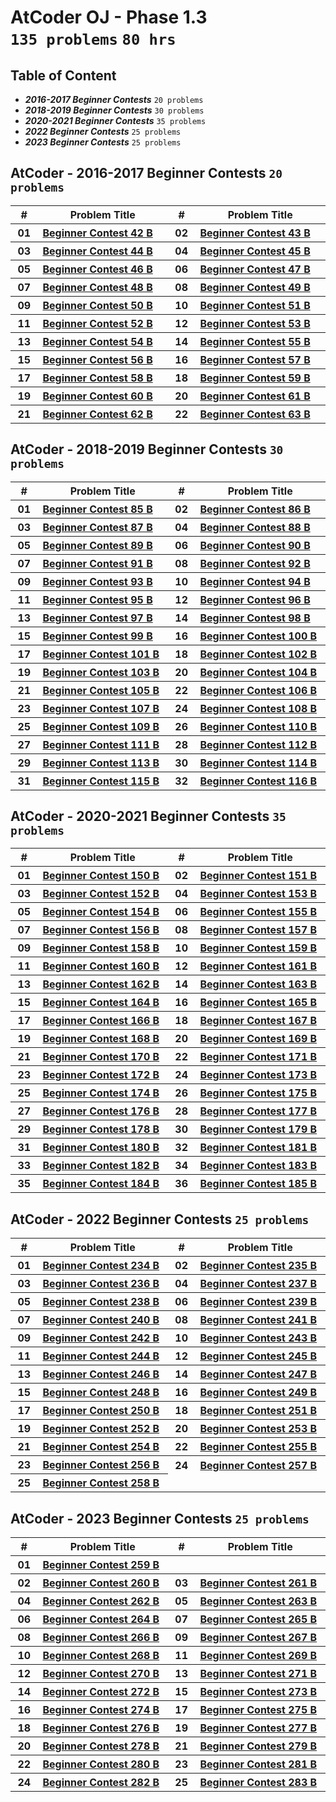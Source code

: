 # AtCoder OJ - Phase 1.3 <br> `135 problems` `80 hrs`

## Table of Content

- ***2016-2017 Beginner Contests***      `20 problems`
- ***2018-2019 Beginner Contests***      `30 problems`
- ***2020-2021 Beginner Contests***      `35 problems`
- ***2022 Beginner Contests***           `25 problems`
- ***2023 Beginner Contests***           `25 problems`

## AtCoder - 2016-2017 Beginner Contests `20 problems`

<table>
    <head>
        <tr>
<th align="center">#</th>
<th align="center" width="600px">Problem Title</th>
<th align="center">#</th>
<th align="center" width="600px">Problem Title</th>
        </tr>
    </head>
    <tbody>
        <tr>
<th align="center" width="50px">01</th><th align="left" width="550px"><a href="https://atcoder.jp/contests/abc042/tasks/abc042_b">Beginner Contest 42 B</a></th>
<th align="center" width="50px">02</th><th align="left" width="550px"><a href="https://atcoder.jp/contests/abc043/tasks/abc043_b">Beginner Contest 43 B</a></th>
        </tr>
        <tr>
<th align="center" width="50px">03</th><th align="left" width="550px"><a href="https://atcoder.jp/contests/abc044/tasks/abc044_b">Beginner Contest 44 B</a></th>
<th align="center" width="50px">04</th><th align="left" width="550px"><a href="https://atcoder.jp/contests/abc045/tasks/abc045_b">Beginner Contest 45 B</a></th>
        </tr>
        <tr>
<th align="center" width="50px">05</th><th align="left" width="550px"><a href="https://atcoder.jp/contests/abc046/tasks/abc046_b">Beginner Contest 46 B</a></th>
<th align="center" width="50px">06</th><th align="left" width="550px"><a href="https://atcoder.jp/contests/abc047/tasks/abc047_b">Beginner Contest 47 B</a></th>
        </tr>
        <tr>
<th align="center" width="50px">07</th><th align="left" width="550px"><a href="https://atcoder.jp/contests/abc048/tasks/abc048_b">Beginner Contest 48 B</a></th>
<th align="center" width="50px">08</th><th align="left" width="550px"><a href="https://atcoder.jp/contests/abc049/tasks/abc049_b">Beginner Contest 49 B</a></th>
        </tr>
        <tr>
<th align="center" width="50px">09</th><th align="left" width="550px"><a href="https://atcoder.jp/contests/abc050/tasks/abc050_b">Beginner Contest 50 B</a></th>
<th align="center" width="50px">10</th><th align="left" width="550px"><a href="https://atcoder.jp/contests/abc051/tasks/abc051_b">Beginner Contest 51 B</a></th>
        </tr>
        <tr>
<th align="center" width="50px">11</th><th align="left" width="550px"><a href="https://atcoder.jp/contests/abc052/tasks/abc052_b">Beginner Contest 52 B</a></th>
<th align="center" width="50px">12</th><th align="left" width="550px"><a href="https://atcoder.jp/contests/abc053/tasks/abc053_b">Beginner Contest 53 B</a></th>
        </tr>
        <tr>
<th align="center" width="50px">13</th><th align="left" width="550px"><a href="https://atcoder.jp/contests/abc054/tasks/abc054_b">Beginner Contest 54 B</a></th>
<th align="center" width="50px">14</th><th align="left" width="550px"><a href="https://atcoder.jp/contests/abc055/tasks/abc055_b">Beginner Contest 55 B</a></th>
        </tr>
        <tr>
<th align="center" width="50px">15</th><th align="left" width="550px"><a href="https://atcoder.jp/contests/abc056/tasks/abc056_b">Beginner Contest 56 B</a></th>
<th align="center" width="50px">16</th><th align="left" width="550px"><a href="https://atcoder.jp/contests/abc057/tasks/abc057_b">Beginner Contest 57 B</a></th>
        </tr>
        <tr>
<th align="center" width="50px">17</th><th align="left" width="550px"><a href="https://atcoder.jp/contests/abc058/tasks/abc058_b">Beginner Contest 58 B</a></th>
<th align="center" width="50px">18</th><th align="left" width="550px"><a href="https://atcoder.jp/contests/abc059/tasks/abc059_b">Beginner Contest 59 B</a></th>
        </tr>
        <tr>
<th align="center" width="50px">19</th><th align="left" width="550px"><a href="https://atcoder.jp/contests/abc060/tasks/abc060_b">Beginner Contest 60 B</a></th>
<th align="center" width="50px">20</th><th align="left" width="550px"><a href="https://atcoder.jp/contests/abc061/tasks/abc061_b">Beginner Contest 61 B</a></th>
        </tr>
        <tr>
<th align="center" width="50px">21</th><th align="left" width="550px"><a href="https://atcoder.jp/contests/abc062/tasks/abc062_b">Beginner Contest 62 B</a></th>
<th align="center" width="50px">22</th><th align="left" width="550px"><a href="https://atcoder.jp/contests/abc063/tasks/abc063_b">Beginner Contest 63 B</a></th>
        </tr>
    </tbody>
</table>

## AtCoder - 2018-2019 Beginner Contests `30 problems`

<table>
    <head>
        <tr>
<th align="center">#</th>
<th align="center" width="600px">Problem Title</th>
<th align="center">#</th>
<th align="center" width="600px">Problem Title</th>
        </tr>
    </head>
    <tbody>
        <tr>
<th align="center" width="50px">01</th><th align="left" width="550px"><a href="https://atcoder.jp/contests/abc085/tasks/abc085_b">Beginner Contest 85 B</a></th>
<th align="center" width="50px">02</th><th align="left" width="550px"><a href="https://atcoder.jp/contests/abc086/tasks/abc086_b">Beginner Contest 86 B</a></th>
        </tr>
        <tr>
<th align="center" width="50px">03</th><th align="left" width="550px"><a href="https://atcoder.jp/contests/abc087/tasks/abc087_b">Beginner Contest 87 B</a></th>
<th align="center" width="50px">04</th><th align="left" width="550px"><a href="https://atcoder.jp/contests/abc088/tasks/abc088_b">Beginner Contest 88 B</a></th>
        </tr>
        <tr>
<th align="center" width="50px">05</th><th align="left" width="550px"><a href="https://atcoder.jp/contests/abc089/tasks/abc089_b">Beginner Contest 89 B</a></th>
<th align="center" width="50px">06</th><th align="left" width="550px"><a href="https://atcoder.jp/contests/abc090/tasks/abc090_b">Beginner Contest 90 B</a></th>
        </tr>
        <tr>
<th align="center" width="50px">07</th><th align="left" width="550px"><a href="https://atcoder.jp/contests/abc091/tasks/abc091_b">Beginner Contest 91 B</a></th>
<th align="center" width="50px">08</th><th align="left" width="550px"><a href="https://atcoder.jp/contests/abc092/tasks/abc092_b">Beginner Contest 92 B</a></th>
        </tr>
        <tr>
<th align="center" width="50px">09</th><th align="left" width="550px"><a href="https://atcoder.jp/contests/abc093/tasks/abc093_b">Beginner Contest 93 B</a></th>
<th align="center" width="50px">10</th><th align="left" width="550px"><a href="https://atcoder.jp/contests/abc094/tasks/abc094_b">Beginner Contest 94 B</a></th>
        </tr>
        <tr>
<th align="center" width="50px">11</th><th align="left" width="550px"><a href="https://atcoder.jp/contests/abc095/tasks/abc095_b">Beginner Contest 95 B</a></th>
<th align="center" width="50px">12</th><th align="left" width="550px"><a href="https://atcoder.jp/contests/abc096/tasks/abc096_b">Beginner Contest 96 B</a></th>
        </tr>
        <tr>
<th align="center" width="50px">13</th><th align="left" width="550px"><a href="https://atcoder.jp/contests/abc097/tasks/abc097_b">Beginner Contest 97 B</a></th>
<th align="center" width="50px">14</th><th align="left" width="550px"><a href="https://atcoder.jp/contests/abc098/tasks/abc098_b">Beginner Contest 98 B</a></th>
        </tr>
        <tr>
<th align="center" width="50px">15</th><th align="left" width="550px"><a href="https://atcoder.jp/contests/abc099/tasks/abc099_b">Beginner Contest 99 B</a></th>
<th align="center" width="50px">16</th><th align="left" width="550px"><a href="https://atcoder.jp/contests/abc100/tasks/abc100_b">Beginner Contest 100 B</a></th>
        </tr>
        <tr>
<th align="center" width="50px">17</th><th align="left" width="550px"><a href="https://atcoder.jp/contests/abc101/tasks/abc101_b">Beginner Contest 101 B</a></th>
<th align="center" width="50px">18</th><th align="left" width="550px"><a href="https://atcoder.jp/contests/abc102/tasks/abc102_b">Beginner Contest 102 B</a></th>
        </tr>
        <tr>
<th align="center" width="50px">19</th><th align="left" width="550px"><a href="https://atcoder.jp/contests/abc103/tasks/abc103_b">Beginner Contest 103 B</a></th>
<th align="center" width="50px">20</th><th align="left" width="550px"><a href="https://atcoder.jp/contests/abc104/tasks/abc104_b">Beginner Contest 104 B</a></th>
        </tr>
        <tr>
<th align="center" width="50px">21</th><th align="left" width="550px"><a href="https://atcoder.jp/contests/abc105/tasks/abc105_b">Beginner Contest 105 B</a></th>
<th align="center" width="50px">22</th><th align="left" width="550px"><a href="https://atcoder.jp/contests/abc106/tasks/abc106_b">Beginner Contest 106 B</a></th>
        </tr>
        <tr>
<th align="center" width="50px">23</th><th align="left" width="550px"><a href="https://atcoder.jp/contests/abc107/tasks/abc107_b">Beginner Contest 107 B</a></th>
<th align="center" width="50px">24</th><th align="left" width="550px"><a href="https://atcoder.jp/contests/abc108/tasks/abc108_b">Beginner Contest 108 B</a></th>
        </tr>
        <tr>
<th align="center" width="50px">25</th><th align="left" width="550px"><a href="https://atcoder.jp/contests/abc109/tasks/abc109_b">Beginner Contest 109 B</a></th>
<th align="center" width="50px">26</th><th align="left" width="550px"><a href="https://atcoder.jp/contests/abc110/tasks/abc110_b">Beginner Contest 110 B</a></th>
        </tr>
        <tr>
<th align="center" width="50px">27</th><th align="left" width="550px"><a href="https://atcoder.jp/contests/abc111/tasks/abc111_b">Beginner Contest 111 B</a></th>
<th align="center" width="50px">28</th><th align="left" width="550px"><a href="https://atcoder.jp/contests/abc112/tasks/abc112_b">Beginner Contest 112 B</a></th>
        </tr>
        <tr>
<th align="center" width="50px">29</th><th align="left" width="550px"><a href="https://atcoder.jp/contests/abc113/tasks/abc113_b">Beginner Contest 113 B</a></th>
<th align="center" width="50px">30</th><th align="left" width="550px"><a href="https://atcoder.jp/contests/abc114/tasks/abc114_b">Beginner Contest 114 B</a></th>
        </tr>
        <tr>
<th align="center" width="50px">31</th><th align="left" width="550px"><a href="https://atcoder.jp/contests/abc115/tasks/abc115_b">Beginner Contest 115 B</a></th>
<th align="center" width="50px">32</th><th align="left" width="550px"><a href="https://atcoder.jp/contests/abc116/tasks/abc116_b">Beginner Contest 116 B</a></th>
        </tr>
    </tbody>
</table>

## AtCoder - 2020-2021 Beginner Contests `35 problems`

<table>
    <head>
        <tr>
<th align="center">#</th>
<th align="center" width="600px">Problem Title</th>
<th align="center">#</th>
<th align="center" width="600px">Problem Title</th>
        </tr>
    </head>
    <tbody>
        <tr>
<th align="center" width="50px">01</th><th align="left" width="550px"><a href="https://atcoder.jp/contests/abc150/tasks/abc150_b">Beginner Contest 150 B</a></th>
<th align="center" width="50px">02</th><th align="left" width="550px"><a href="https://atcoder.jp/contests/abc151/tasks/abc151_b">Beginner Contest 151 B</a></th>
        </tr>
        <tr>
<th align="center" width="50px">03</th><th align="left" width="550px"><a href="https://atcoder.jp/contests/abc152/tasks/abc152_b">Beginner Contest 152 B</a></th>
<th align="center" width="50px">04</th><th align="left" width="550px"><a href="https://atcoder.jp/contests/abc153/tasks/abc153_b">Beginner Contest 153 B</a></th>
        </tr>
        <tr>
<th align="center" width="50px">05</th><th align="left" width="550px"><a href="https://atcoder.jp/contests/abc154/tasks/abc154_b">Beginner Contest 154 B</a></th>
<th align="center" width="50px">06</th><th align="left" width="550px"><a href="https://atcoder.jp/contests/abc155/tasks/abc155_b">Beginner Contest 155 B</a></th>
        </tr>
        <tr>
<th align="center" width="50px">07</th><th align="left" width="550px"><a href="https://atcoder.jp/contests/abc156/tasks/abc156_b">Beginner Contest 156 B</a></th>
<th align="center" width="50px">08</th><th align="left" width="550px"><a href="https://atcoder.jp/contests/abc157/tasks/abc157_b">Beginner Contest 157 B</a></th>
        </tr>
        <tr>
<th align="center" width="50px">09</th><th align="left" width="550px"><a href="https://atcoder.jp/contests/abc158/tasks/abc158_b">Beginner Contest 158 B</a></th>
<th align="center" width="50px">10</th><th align="left" width="550px"><a href="https://atcoder.jp/contests/abc159/tasks/abc159_b">Beginner Contest 159 B</a></th>
        </tr>
        <tr>
<th align="center" width="50px">11</th><th align="left" width="550px"><a href="https://atcoder.jp/contests/abc160/tasks/abc160_b">Beginner Contest 160 B</a></th>
<th align="center" width="50px">12</th><th align="left" width="550px"><a href="https://atcoder.jp/contests/abc161/tasks/abc161_b">Beginner Contest 161 B</a></th>
        </tr>
        <tr>
<th align="center" width="50px">13</th><th align="left" width="550px"><a href="https://atcoder.jp/contests/abc162/tasks/abc162_b">Beginner Contest 162 B</a></th>
<th align="center" width="50px">14</th><th align="left" width="550px"><a href="https://atcoder.jp/contests/abc163/tasks/abc163_b">Beginner Contest 163 B</a></th>
        </tr>
        <tr>
<th align="center" width="50px">15</th><th align="left" width="550px"><a href="https://atcoder.jp/contests/abc164/tasks/abc164_b">Beginner Contest 164 B</a></th>
<th align="center" width="50px">16</th><th align="left" width="550px"><a href="https://atcoder.jp/contests/abc165/tasks/abc165_b">Beginner Contest 165 B</a></th>
        </tr>
        <tr>
<th align="center" width="50px">17</th><th align="left" width="550px"><a href="https://atcoder.jp/contests/abc166/tasks/abc166_b">Beginner Contest 166 B</a></th>
<th align="center" width="50px">18</th><th align="left" width="550px"><a href="https://atcoder.jp/contests/abc167/tasks/abc167_b">Beginner Contest 167 B</a></th>
        </tr>
        <tr>
<th align="center" width="50px">19</th><th align="left" width="550px"><a href="https://atcoder.jp/contests/abc168/tasks/abc168_b">Beginner Contest 168 B</a></th>
<th align="center" width="50px">20</th><th align="left" width="550px"><a href="https://atcoder.jp/contests/abc169/tasks/abc169_b">Beginner Contest 169 B</a></th>
        </tr>
        <tr>
<th align="center" width="50px">21</th><th align="left" width="550px"><a href="https://atcoder.jp/contests/abc170/tasks/abc170_b">Beginner Contest 170 B</a></th>
<th align="center" width="50px">22</th><th align="left" width="550px"><a href="https://atcoder.jp/contests/abc171/tasks/abc171_b">Beginner Contest 171 B</a></th>
        </tr>
        <tr>
<th align="center" width="50px">23</th><th align="left" width="550px"><a href="https://atcoder.jp/contests/abc172/tasks/abc172_b">Beginner Contest 172 B</a></th>
<th align="center" width="50px">24</th><th align="left" width="550px"><a href="https://atcoder.jp/contests/abc173/tasks/abc173_b">Beginner Contest 173 B</a></th>
        </tr>
        <tr>
<th align="center" width="50px">25</th><th align="left" width="550px"><a href="https://atcoder.jp/contests/abc174/tasks/abc174_b">Beginner Contest 174 B</a></th>
<th align="center" width="50px">26</th><th align="left" width="550px"><a href="https://atcoder.jp/contests/abc175/tasks/abc175_b">Beginner Contest 175 B</a></th>
        </tr>
        <tr>
<th align="center" width="50px">27</th><th align="left" width="550px"><a href="https://atcoder.jp/contests/abc176/tasks/abc176_b">Beginner Contest 176 B</a></th>
<th align="center" width="50px">28</th><th align="left" width="550px"><a href="https://atcoder.jp/contests/abc177/tasks/abc177_b">Beginner Contest 177 B</a></th>
        </tr>
        <tr>
<th align="center" width="50px">29</th><th align="left" width="550px"><a href="https://atcoder.jp/contests/abc178/tasks/abc178_b">Beginner Contest 178 B</a></th>
<th align="center" width="50px">30</th><th align="left" width="550px"><a href="https://atcoder.jp/contests/abc179/tasks/abc179_b">Beginner Contest 179 B</a></th>
        </tr>
        <tr>
<th align="center" width="50px">31</th><th align="left" width="550px"><a href="https://atcoder.jp/contests/abc180/tasks/abc180_b">Beginner Contest 180 B</a></th>
<th align="center" width="50px">32</th><th align="left" width="550px"><a href="https://atcoder.jp/contests/abc181/tasks/abc181_b">Beginner Contest 181 B</a></th>
        </tr>
        <tr>
<th align="center" width="50px">33</th><th align="left" width="550px"><a href="https://atcoder.jp/contests/abc182/tasks/abc182_b">Beginner Contest 182 B</a></th>
<th align="center" width="50px">34</th><th align="left" width="550px"><a href="https://atcoder.jp/contests/abc183/tasks/abc183_b">Beginner Contest 183 B</a></th>
        </tr>
        <tr>
<th align="center" width="50px">35</th><th align="left" width="550px"><a href="https://atcoder.jp/contests/abc184/tasks/abc184_b">Beginner Contest 184 B</a></th>
<th align="center" width="50px">36</th><th align="left" width="550px"><a href="https://atcoder.jp/contests/abc185/tasks/abc185_b">Beginner Contest 185 B</a></th>
        </tr>
    </tbody>
</table>

## AtCoder - 2022 Beginner Contests `25 problems`

<table>
    <head>
        <tr>
<th align="center">#</th>
<th align="center" width="600px">Problem Title</th>
<th align="center">#</th>
<th align="center" width="600px">Problem Title</th>
        </tr>
    </head>
    <tbody>
        <tr>
<th align="center" width="50px">01</th><th align="left" width="550px"><a href="https://atcoder.jp/contests/abc234/tasks/abc234_b">Beginner Contest 234 B</a></th>
<th align="center" width="50px">02</th><th align="left" width="550px"><a href="https://atcoder.jp/contests/abc235/tasks/abc235_b">Beginner Contest 235 B</a></th>
        </tr>
        <tr>
<th align="center" width="50px">03</th><th align="left" width="550px"><a href="https://atcoder.jp/contests/abc236/tasks/abc236_b">Beginner Contest 236 B</a></th>
<th align="center" width="50px">04</th><th align="left" width="550px"><a href="https://atcoder.jp/contests/abc237/tasks/abc237_b">Beginner Contest 237 B</a></th>
        </tr>
        <tr>
<th align="center" width="50px">05</th><th align="left" width="550px"><a href="https://atcoder.jp/contests/abc238/tasks/abc238_b">Beginner Contest 238 B</a></th>
<th align="center" width="50px">06</th><th align="left" width="550px"><a href="https://atcoder.jp/contests/abc239/tasks/abc239_b">Beginner Contest 239 B</a></th>
        </tr>
        <tr>
<th align="center" width="50px">07</th><th align="left" width="550px"><a href="https://atcoder.jp/contests/abc240/tasks/abc240_b">Beginner Contest 240 B</a></th>
<th align="center" width="50px">08</th><th align="left" width="550px"><a href="https://atcoder.jp/contests/abc241/tasks/abc241_b">Beginner Contest 241 B</a></th>
        </tr>
        <tr>
<th align="center" width="50px">09</th><th align="left" width="550px"><a href="https://atcoder.jp/contests/abc242/tasks/abc242_b">Beginner Contest 242 B</a></th>
<th align="center" width="50px">10</th><th align="left" width="550px"><a href="https://atcoder.jp/contests/abc243/tasks/abc243_b">Beginner Contest 243 B</a></th>
        </tr>
        <tr>
<th align="center" width="50px">11</th><th align="left" width="550px"><a href="https://atcoder.jp/contests/abc244/tasks/abc244_b">Beginner Contest 244 B</a></th>
<th align="center" width="50px">12</th><th align="left" width="550px"><a href="https://atcoder.jp/contests/abc245/tasks/abc245_b">Beginner Contest 245 B</a></th>
        </tr>
        <tr>
<th align="center" width="50px">13</th><th align="left" width="550px"><a href="https://atcoder.jp/contests/abc246/tasks/abc246_b">Beginner Contest 246 B</a></th>
<th align="center" width="50px">14</th><th align="left" width="550px"><a href="https://atcoder.jp/contests/abc247/tasks/abc247_b">Beginner Contest 247 B</a></th>
        </tr>
        <tr>
<th align="center" width="50px">15</th><th align="left" width="550px"><a href="https://atcoder.jp/contests/abc248/tasks/abc248_b">Beginner Contest 248 B</a></th>
<th align="center" width="50px">16</th><th align="left" width="550px"><a href="https://atcoder.jp/contests/abc249/tasks/abc249_b">Beginner Contest 249 B</a></th>
        </tr>
        <tr>
<th align="center" width="50px">17</th><th align="left" width="550px"><a href="https://atcoder.jp/contests/abc250/tasks/abc250_b">Beginner Contest 250 B</a></th>
<th align="center" width="50px">18</th><th align="left" width="550px"><a href="https://atcoder.jp/contests/abc251/tasks/abc251_b">Beginner Contest 251 B</a></th>
        </tr>
        <tr>
<th align="center" width="50px">19</th><th align="left" width="550px"><a href="https://atcoder.jp/contests/abc252/tasks/abc252_b">Beginner Contest 252 B</a></th>
<th align="center" width="50px">20</th><th align="left" width="550px"><a href="https://atcoder.jp/contests/abc253/tasks/abc253_b">Beginner Contest 253 B</a></th>
        </tr>
        <tr>
<th align="center" width="50px">21</th><th align="left" width="550px"><a href="https://atcoder.jp/contests/abc254/tasks/abc254_b">Beginner Contest 254 B</a></th>
<th align="center" width="50px">22</th><th align="left" width="550px"><a href="https://atcoder.jp/contests/abc255/tasks/abc255_b">Beginner Contest 255 B</a></th>
        </tr>
        <tr>
<th align="center" width="50px">23</th><th align="left" width="550px"><a href="https://atcoder.jp/contests/abc256/tasks/abc256_b">Beginner Contest 256 B</a></th>
<th align="center" width="50px">24</th><th align="left" width="550px"><a href="https://atcoder.jp/contests/abc257/tasks/abc257_b">Beginner Contest 257 B</a></th>
        </tr>
        <tr>
<th align="center" width="50px">25</th><th align="left" width="550px"><a href="https://atcoder.jp/contests/abc258/tasks/abc258_b">Beginner Contest 258 B</a></th>
        </tr>
    </tbody>
</table>

## AtCoder - 2023 Beginner Contests `25 problems`

<table>
    <head>
        <tr>
<th align="center">#</th>
<th align="center" width="600px">Problem Title</th>
<th align="center">#</th>
<th align="center" width="600px">Problem Title</th>
        </tr>
    </head>
    <tbody>
        <tr>
<th align="center" width="50px">01</th><th align="left" width="550px"><a href="https://atcoder.jp/contests/abc259/tasks/abc259_b">Beginner Contest 259 B</a></th>
        </tr>
        <tr>
<th align="center" width="50px">02</th><th align="left" width="550px"><a href="https://atcoder.jp/contests/abc260/tasks/abc260_b">Beginner Contest 260 B</a></th>
<th align="center" width="50px">03</th><th align="left" width="550px"><a href="https://atcoder.jp/contests/abc261/tasks/abc261_b">Beginner Contest 261 B</a></th>
        </tr>
        <tr>
<th align="center" width="50px">04</th><th align="left" width="550px"><a href="https://atcoder.jp/contests/abc262/tasks/abc262_b">Beginner Contest 262 B</a></th>
<th align="center" width="50px">05</th><th align="left" width="550px"><a href="https://atcoder.jp/contests/abc263/tasks/abc263_b">Beginner Contest 263 B</a></th>
        </tr>
        <tr>
<th align="center" width="50px">06</th><th align="left" width="550px"><a href="https://atcoder.jp/contests/abc264/tasks/abc264_b">Beginner Contest 264 B</a></th>
<th align="center" width="50px">07</th><th align="left" width="550px"><a href="https://atcoder.jp/contests/abc265/tasks/abc265_b">Beginner Contest 265 B</a></th>
        </tr>
        <tr>
<th align="center" width="50px">08</th><th align="left" width="550px"><a href="https://atcoder.jp/contests/abc266/tasks/abc266_b">Beginner Contest 266 B</a></th>
<th align="center" width="50px">09</th><th align="left" width="550px"><a href="https://atcoder.jp/contests/abc267/tasks/abc267_b">Beginner Contest 267 B</a></th>
        </tr>
        <tr>
<th align="center" width="50px">10</th><th align="left" width="550px"><a href="https://atcoder.jp/contests/abc268/tasks/abc268_b">Beginner Contest 268 B</a></th>
<th align="center" width="50px">11</th><th align="left" width="550px"><a href="https://atcoder.jp/contests/abc269/tasks/abc269_b">Beginner Contest 269 B</a></th>
        </tr>
        <tr>
<th align="center" width="50px">12</th><th align="left" width="550px"><a href="https://atcoder.jp/contests/abc270/tasks/abc270_b">Beginner Contest 270 B</a></th>
<th align="center" width="50px">13</th><th align="left" width="550px"><a href="https://atcoder.jp/contests/abc271/tasks/abc271_b">Beginner Contest 271 B</a></th>
        </tr>
        <tr>
<th align="center" width="50px">14</th><th align="left" width="550px"><a href="https://atcoder.jp/contests/abc272/tasks/abc272_b">Beginner Contest 272 B</a></th>
<th align="center" width="50px">15</th><th align="left" width="550px"><a href="https://atcoder.jp/contests/abc273/tasks/abc273_b">Beginner Contest 273 B</a></th>
        </tr>
        <tr>
<th align="center" width="50px">16</th><th align="left" width="550px"><a href="https://atcoder.jp/contests/abc274/tasks/abc274_b">Beginner Contest 274 B</a></th>
<th align="center" width="50px">17</th><th align="left" width="550px"><a href="https://atcoder.jp/contests/abc275/tasks/abc275_b">Beginner Contest 275 B</a></th>
        </tr>
        <tr>
<th align="center" width="50px">18</th><th align="left" width="550px"><a href="https://atcoder.jp/contests/abc276/tasks/abc276_b">Beginner Contest 276 B</a></th>
<th align="center" width="50px">19</th><th align="left" width="550px"><a href="https://atcoder.jp/contests/abc277/tasks/abc277_b">Beginner Contest 277 B</a></th>
        </tr>
        <tr>
<th align="center" width="50px">20</th><th align="left" width="550px"><a href="https://atcoder.jp/contests/abc278/tasks/abc278_b">Beginner Contest 278 B</a></th>
<th align="center" width="50px">21</th><th align="left" width="550px"><a href="https://atcoder.jp/contests/abc279/tasks/abc279_b">Beginner Contest 279 B</a></th>
        </tr>
        <tr>
<th align="center" width="50px">22</th><th align="left" width="550px"><a href="https://atcoder.jp/contests/abc280/tasks/abc280_b">Beginner Contest 280 B</a></th>
<th align="center" width="50px">23</th><th align="left" width="550px"><a href="https://atcoder.jp/contests/abc281/tasks/abc281_b">Beginner Contest 281 B</a></th>
        </tr>
        <tr>
<th align="center" width="50px">24</th><th align="left" width="550px"><a href="https://atcoder.jp/contests/abc282/tasks/abc282_b">Beginner Contest 282 B</a></th>
<th align="center" width="50px">25</th><th align="left" width="550px"><a href="https://atcoder.jp/contests/abc283/tasks/abc283_b">Beginner Contest 283 B</a></th>
        </tr>
    </tbody>
</table>
